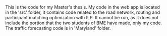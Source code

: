 This is the code for my Master's thesis.
My code in the web app is located in the 'src' folder, it contains code related to the road network, routing and participant matching optimization with ILP. It cannot be run, as it does not include the portion that the two students of BME have made, only my code.  
The traffic forecasting code is in 'Maryland' folder.

